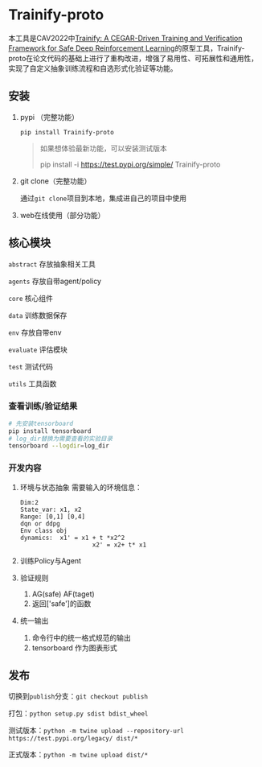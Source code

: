 # Trainify-proto

本工具是CAV2022中[Trainify: A CEGAR-Driven Training and Verification Framework for Safe Deep Reinforcement Learning](https://faculty.ecnu.edu.cn/_upload/article/files/39/62/197880be44aba90d9d44ac6de8bb/b7ef9fd1-51e0-4284-8af0-5d7a2f9f1869.pdf)的原型工具，Trainify-proto在论文代码的基础上进行了重构改进，增强了易用性、可拓展性和通用性，实现了自定义抽象训练流程和自选形式化验证等功能。

## 安装

1. pypi （完整功能）

   `pip install Trainify-proto`

   > 如果想体验最新功能，可以安装测试版本
   >
   > pip install -i https://test.pypi.org/simple/ Trainify-proto

2. git clone（完整功能）

   通过`git clone`项目到本地，集成进自己的项目中使用

3. web在线使用（部分功能）

## 核心模块

`abstract` 存放抽象相关工具

`agents` 存放自带agent/policy

`core` 核心组件

`data` 训练数据保存

`env` 存放自带env

`evaluate` 评估模块

`test` 测试代码

`utils` 工具函数



### 查看训练/验证结果

```bash
# 先安装tensorboard
pip install tensorboard
# log_dir替换为需要查看的实验目录
tensorboard --logdir=log_dir
```

### 开发内容

1. 环境与状态抽象
   需要输入的环境信息：

   ```
   Dim:2
   State_var: x1, x2
   Range: [0,1] [0,4]
   dqn or ddpg
   Env class obj
   dynamics:  x1' = x1 + t *x2^2
                       x2' = x2+ t* x1
   ```

2. 训练Policy与Agent
3. 验证规则
    1. AG(safe) AF(taget)
    2. 返回['safe']的函数
4. 统一输出
    1. 命令行中的统一格式规范的输出
    2. tensorboard 作为图表形式

## 发布

切换到`publish`分支：`git checkout publish`

打包：`python setup.py sdist bdist_wheel`

测试版本：`python -m twine upload --repository-url https://test.pypi.org/legacy/ dist/*`

正式版本：`python -m twine upload dist/*`

